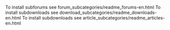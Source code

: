 To install subforums see forum_subcategories/readme_forums-en.html 
To install subdownloads see download_subcategories/readme_downloads-en.html 
To install subdownloads see article_subcategories/readme_articles-en.html 